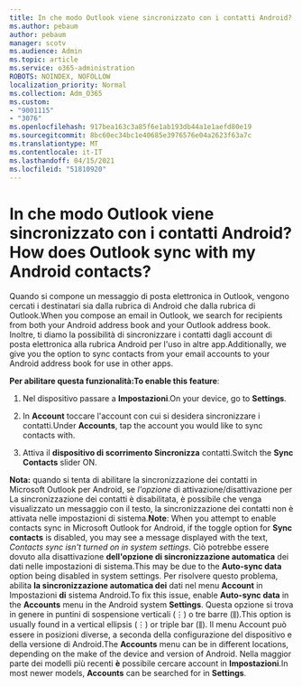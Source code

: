 ```yaml
---
title: In che modo Outlook viene sincronizzato con i contatti Android?
ms.author: pebaum
author: pebaum
manager: scotv
ms.audience: Admin
ms.topic: article
ms.service: o365-administration
ROBOTS: NOINDEX, NOFOLLOW
localization_priority: Normal
ms.collection: Adm_O365
ms.custom:
- "9001115"
- "3076"
ms.openlocfilehash: 917bea163c3a85f6e1ab193db44a1e1aefd80e19
ms.sourcegitcommit: 8bc60ec34bc1e40685e3976576e04a2623f63a7c
ms.translationtype: MT
ms.contentlocale: it-IT
ms.lasthandoff: 04/15/2021
ms.locfileid: "51810920"
---
```

# <a name="how-does-outlook-sync-with-my-android-contacts"></a><span data-ttu-id="78543-102">In che modo Outlook viene sincronizzato con i contatti Android?</span><span class="sxs-lookup"><span data-stu-id="78543-102">How does Outlook sync with my Android contacts?</span></span>

<span data-ttu-id="78543-103">Quando si compone un messaggio di posta elettronica in Outlook, vengono cercati i destinatari sia dalla rubrica di Android che dalla rubrica di Outlook.</span><span class="sxs-lookup"><span data-stu-id="78543-103">When you compose an email in Outlook, we search for recipients from both your Android address book and your Outlook address book.</span></span> <span data-ttu-id="78543-104">Inoltre, ti diamo la possibilità di sincronizzare i contatti dagli account di posta elettronica alla rubrica Android per l'uso in altre app.</span><span class="sxs-lookup"><span data-stu-id="78543-104">Additionally, we give you the option to sync contacts from your email accounts to your Android address book for use in other apps.</span></span> 
 
<span data-ttu-id="78543-105">**Per abilitare questa funzionalità:**</span><span class="sxs-lookup"><span data-stu-id="78543-105">**To enable this feature**:</span></span>
 
1. <span data-ttu-id="78543-106">Nel dispositivo passare a **Impostazioni**.</span><span class="sxs-lookup"><span data-stu-id="78543-106">On your device, go to **Settings**.</span></span>

2. <span data-ttu-id="78543-107">In **Account** toccare l'account con cui si desidera sincronizzare i contatti.</span><span class="sxs-lookup"><span data-stu-id="78543-107">Under **Accounts**, tap the account you would like to sync contacts with.</span></span>

3. <span data-ttu-id="78543-108">Attiva il **dispositivo di scorrimento Sincronizza** contatti.</span><span class="sxs-lookup"><span data-stu-id="78543-108">Switch the **Sync Contacts** slider ON.</span></span>
 
<span data-ttu-id="78543-109">**Nota:** quando si tenta di abilitare la sincronizzazione dei  contatti in Microsoft Outlook per Android, se *l'opzione* di attivazione/disattivazione per La sincronizzazione dei contatti è disabilitata, è possibile che venga visualizzato un messaggio con il testo, la sincronizzazione dei contatti non è attivata nelle impostazioni di sistema.</span><span class="sxs-lookup"><span data-stu-id="78543-109">**Note**: When you attempt to enable contacts sync in Microsoft Outlook for Android, if the toggle option for **Sync contacts** is disabled, you may see a message displayed with the text, *Contacts sync isn't turned on in system settings*.</span></span> <span data-ttu-id="78543-110">Ciò potrebbe essere dovuto alla disattivazione **dell'opzione di sincronizzazione automatica** dei dati nelle impostazioni di sistema.</span><span class="sxs-lookup"><span data-stu-id="78543-110">This may be due to the **Auto-sync data** option being disabled in system settings.</span></span> <span data-ttu-id="78543-111">Per risolvere questo problema, abilita  **la sincronizzazione automatica dei** dati nel menu  **Account** in Impostazioni  **di** sistema Android.</span><span class="sxs-lookup"><span data-stu-id="78543-111">To fix this issue, enable  **Auto-sync data** in the  **Accounts** menu in the Android system  **Settings**.</span></span> <span data-ttu-id="78543-112">Questa opzione si trova in genere in puntini di sospensione verticali (⋮) o tre barre (⫼).</span><span class="sxs-lookup"><span data-stu-id="78543-112">This option is usually found in a vertical ellipsis (⋮) or triple bar (⫼).</span></span> <span data-ttu-id="78543-113">Il  menu Account può essere in posizioni diverse, a seconda della configurazione del dispositivo e della versione di Android.</span><span class="sxs-lookup"><span data-stu-id="78543-113">The  **Accounts** menu can be in different locations, depending on the make of the device and version of Android.</span></span> <span data-ttu-id="78543-114">Nella maggior parte dei modelli più recenti **è** possibile cercare account in **Impostazioni**.</span><span class="sxs-lookup"><span data-stu-id="78543-114">In most newer models, **Accounts** can be searched for in **Settings**.</span></span>